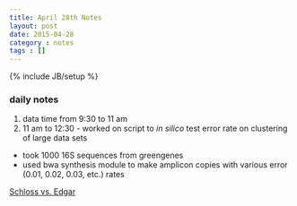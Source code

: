 ```yaml
---
title: April 28th Notes
layout: post
date: 2015-04-28
category : notes
tags : []
---
```

{% include JB/setup %}

### daily notes

1. data time from 9:30 to 11 am
2. 11 am to 12:30 - worked on script to *in silico* test error rate on clustering of large data sets
  * took 1000 16S sequences from greengenes
  * used bwa synthesis module to make amplicon copies with various error (0.01, 0.02, 0.03, etc.) rates

  [Schloss vs. Edgar](http://www.mothur.org/forum/viewtopic.php?f=6&t=2572)
